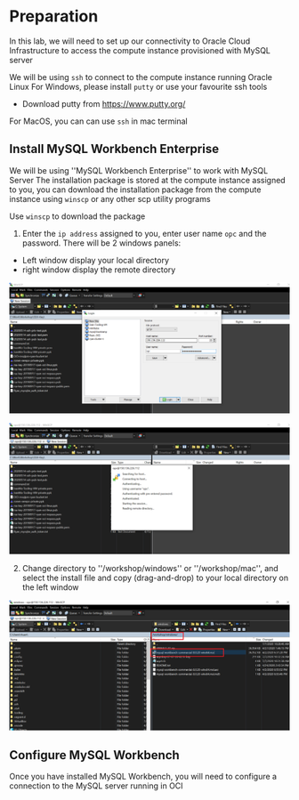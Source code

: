 # Preparation
In this lab, we will need to set up our connectivity to Oracle Cloud Infrastructure to access the compute instance provisioned with MySQL server

We will be using ``ssh`` to connect to the compute instance running Oracle Linux
For Windows, please install ``putty`` or use your favourite ssh tools
* Download putty from https://www.putty.org/

For MacOS, you can can use ``ssh`` in mac terminal

## Install MySQL Workbench Enterprise 
We will be using ''MySQL Workbench Enterprise'' to work with MySQL Server
The installation package is stored at the compute instance assigned to you, you can download the installation package from the compute instance using ``winscp`` or any other scp utility programs

Use ``winscp`` to download the package

1. Enter the ``ip address`` assigned to you, enter user name ``opc`` and the password. There will be 2 windows panels:
* Left window display your local directory
* right window display the remote directory

![winscp](img/wscp1.png)

![progress](img/wscp2.png)

2. Change directory to ''/workshop/windows'' or ''/workshop/mac'', and select the install file and copy (drag-and-drop) to your local directory on the left window

![donwload](img/wscp3.png)

## Configure MySQL Workbench

Once you have installed MySQL Workbench, you will need to configure a connection to the MySQL server running in OCI




